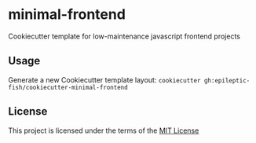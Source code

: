 minimal-frontend
================

Cookiecutter template for low-maintenance javascript frontend projects

Usage
-----
Generate a new Cookiecutter template layout: `cookiecutter gh:epileptic-fish/cookiecutter-minimal-frontend`    

License
-------
This project is licensed under the terms of the [MIT License](/LICENSE)
